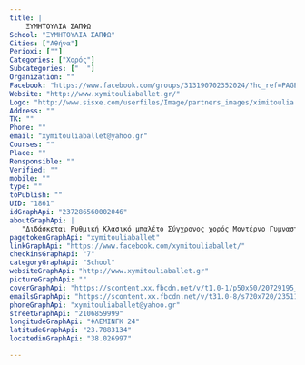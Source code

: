 ```yaml
---
title: |
    ΞΥΜΗΤΟΥΛΙΑ ΣΑΠΦΩ
School: "ΞΥΜΗΤΟΥΛΙΑ ΣΑΠΦΩ"
Cities: ["Αθήνα"]
Perioxi: [""]
Categories: ["Χορός"]
Subcategories: ["  "]
Organization: ""
Facebook: "https://www.facebook.com/groups/313190702352024/?hc_ref=PAGES_TIMELINE"
Website: "http://www.xymitouliaballet.gr/"
Logo: "http://www.sisxe.com/userfiles/Image/partners_images/ximitoulia.png"
Address: ""
TK: ""
Phone: ""
email: "xymitouliaballet@yahoo.gr"
Courses: ""
Place: ""
Rensponsible: ""
Verified: ""
mobile: ""
type: ""
toPublish: ""
UID: "1861"
idGraphApi: "237286560002046"
aboutGraphApi: | 
   "Διδάσκεται Ρυθμική Κλασικό μπαλέτο Σύγχρονος χορός Μοντέρνο Γυμναστική"
pagetokenGraphApi: "xymitouliaballet"
linkGraphApi: "https://www.facebook.com/xymitouliaballet/"
checkinsGraphApi: "7"
categoryGraphApi: "School"
websiteGraphApi: "http://www.xymitouliaballet.gr"
pictureGraphApi: ""
coverGraphApi: "https://scontent.xx.fbcdn.net/v/t1.0-1/p50x50/20729195_416965072034193_4742314858547809475_n.jpg?oh=764ccec1f05e3661ad0f3842893e4411&amp;oe=5B468E7A"
emailsGraphApi: "https://scontent.xx.fbcdn.net/v/t31.0-8/s720x720/23511027_451808321883201_8248161890466131615_o.jpg?oh=75c174e0ee2c3543e0f1b4fd237c671f&amp;oe=5B325F7E"
phoneGraphApi: "xymitouliaballet@yahoo.gr"
streetGraphApi: "2106859999"
longitudeGraphApi: "ΦΛΕΜΙΝΓΚ 24"
latitudeGraphApi: "23.7883134"
locatedinGraphApi: "38.026997"

---
```




